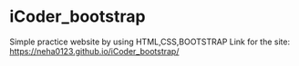 # iCoder_bootstrap
Simple  practice website by using HTML,CSS,BOOTSTRAP
Link for the site:
https://neha0123.github.io/iCoder_bootstrap/
